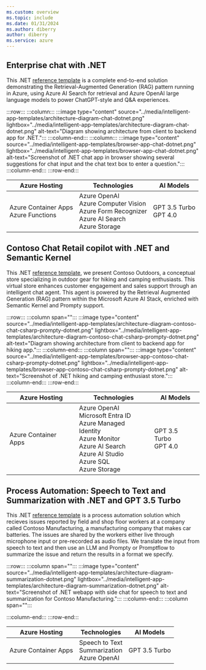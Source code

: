 ```yaml
---
ms.custom: overview
ms.topic: include
ms.date: 01/31/2024
ms.author: diberry
author: diberry
ms.service: azure
---
```


## Enterprise chat with .NET

This .NET [reference template](https://github.com/Azure-Samples/azure-search-openai-demo-csharp) is a complete end-to-end solution demonstrating the Retrieval-Augmented Generation (RAG) pattern running in Azure, using Azure AI Search for retrieval and Azure OpenAI large language models to power ChatGPT-style and Q&A experiences.

:::row:::
   :::column:::
      :::image type="content" source="../media/intelligent-app-templates/architecture-diagram-chat-dotnet.png" lightbox="../media/intelligent-app-templates/architecture-diagram-chat-dotnet.png" alt-text="Diagram showing architecture from client to backend app for .NET.":::
   :::column-end:::
   :::column:::
      :::image type="content" source="../media/intelligent-app-templates/browser-app-chat-dotnet.png" lightbox="../media/intelligent-app-templates/browser-app-chat-dotnet.png" alt-text="Screenshot of .NET chat app in browser showing several suggestions for chat input and the chat text box to enter a question.":::
   :::column-end:::
:::row-end:::

|Azure Hosting|Technologies|AI Models|
|--|--|--|
|Azure Container Apps<br>Azure Functions|Azure OpenAI<br>Azure Computer Vision<br>Azure Form Recognizer<br>Azure AI Search<br>Azure Storage|GPT 3.5 Turbo<br>GPT 4.0|


## Contoso Chat Retail copilot with .NET and Semantic Kernel

This .NET [reference template](https://github.com/Azure-Samples/contoso-chat-csharp-prompty), we present Contoso Outdoors, a conceptual store specializing in outdoor gear for hiking and camping enthusiasts. This virtual store enhances customer engagement and sales support through an intelligent chat agent. This agent is powered by the Retrieval Augmented Generation (RAG) pattern within the Microsoft Azure AI Stack, enriched with Semantic Kernel and Prompty support.

:::row:::
   :::column span="":::
      :::image type="content" source="../media/intelligent-app-templates/architecture-diagram-contoso-chat-csharp-prompty-dotnet.png" lightbox="../media/intelligent-app-templates/architecture-diagram-contoso-chat-csharp-prompty-dotnet.png" alt-text="Diagram showing architecture from client to backend app for hiking app.":::
   :::column-end:::
   :::column span="":::
      :::image type="content" source="../media/intelligent-app-templates/browser-app-contoso-chat-csharp-prompty-dotnet.png" lightbox="../media/intelligent-app-templates/browser-app-contoso-chat-csharp-prompty-dotnet.png" alt-text="Screenshot of .NET hiking and camping enthusiast store.":::
   :::column-end:::
:::row-end:::

|Azure Hosting|Technologies|AI Models|
|--|--|--|
|Azure Container Apps<br>|Azure OpenAI<br>Microsoft Entra ID<br>Azure Managed Identity<br>Azure Monitor<br>Azure AI Search<br>Azure AI Studio<br>Azure SQL<br>Azure Storage|GPT 3.5 Turbo<br>GPT 4.0|


## Process Automation: Speech to Text and Summarization with .NET and GPT 3.5 Turbo


This .NET [reference template](https://github.com/Azure-Samples/summarization-openai-csharp-prompty) is a process automation solution which recieves issues reported by field and shop floor workers at a company called Contoso Manufacturing, a manufacturing company that makes car batteries. The issues are shared by the workers either live through microphone input or pre-recorded as audio files. We translate the input from speech to text and then use an LLM and Prompty or Promptflow to summarize the issue and return the results in a format we specify.

:::row:::
   :::column span="":::
      :::image type="content" source="../media/intelligent-app-templates/architecture-diagram-summarization-dotnet.png" lightbox="../media/intelligent-app-templates/architecture-diagram-summarization-dotnet.png" alt-text="Screenshot of .NET webapp with side chat for speech to text and summarization for Contoso Manufacturing.":::
   :::column-end:::
   :::column span="":::
     
   :::column-end:::
:::row-end:::

|Azure Hosting|Technologies|AI Models|
|--|--|--|
|Azure Container Apps|Speech to Text<br>Summarization<br>Azure OpenAI|GPT 3.5 Turbo|
